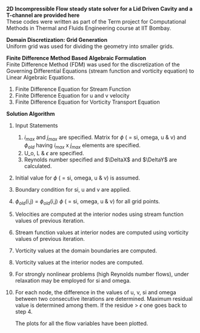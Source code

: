 **2D Incompressible Flow steady state solver for a Lid Driven Cavity and a T-channel are provided here**  
These codes were written as part of the Term project for Computational Methods in Thermal and Fluids Engineering course at IIT Bombay.

**Domain Discretization: Grid Generation**  
Uniform grid was used for dividing the geometry into smaller grids.

**Finite Difference Method Based Algebraic Formulation**  
Finite Difference Method (FDM) was used for the discretization of the Governing Differential Equations (stream function and vorticity equation) to Linear Algebraic Equations.   
1. Finite Difference Equation for Stream Function
2. Finite Difference Equation for u and v velocity
3. Finite Difference Equation for Vorticity Transport Equation

**Solution Algorithm**  
1. Input Statements
   1. $i_{max}$ and $j_{max}$ are specified. Matrix for $\phi$ ( = si, omega, u & v) and $\phi_{old}$ having $i_{max}$ x $j_{max}$ elements are specified.
   2. U_o, L & $\epsilon$ are specified.
   3. Reynolds number specified and $\DeltaX$ and $\DeltaY$ are calculated.

2. Initial value for  $\phi$ ( = si, omega, u & v) is assumed.
3. Boundary condition for si, u and v are applied.
4. $\phi_{old}$(i,j) = $\phi_{old}$(i,j)  $\phi$ ( = si, omega, u & v) for all grid points.
5. Velocities are computed at the interior nodes using stream function values of previous iteration.
6. Stream function values at interior nodes are computed using vorticity values of previous iteration.
7. Vorticity values at the domain boundaries are computed.
8. Vorticity values at the interior nodes are computed.
9. For strongly nonlinear problems (high Reynolds number flows), under relaxation may be employed for si and omega.
10. For each node, the difference in the values of u, v, si and omega between two consecutive iterations are determined. Maximum residual value is determined among them. If the residue > $\epsilon$ one goes back to step 4.

    The plots for all the flow variables have been plotted.
